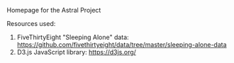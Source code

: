 Homepage for the Astral Project

Resources used:
1. FiveThirtyEight "Sleeping Alone" data: https://github.com/fivethirtyeight/data/tree/master/sleeping-alone-data
2. D3.js JavaScript library: https://d3js.org/